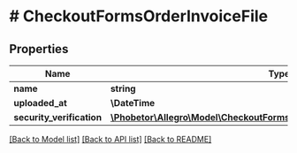# # CheckoutFormsOrderInvoiceFile

## Properties

Name | Type | Description | Notes
------------ | ------------- | ------------- | -------------
**name** | **string** |  | [optional]
**uploaded_at** | **\DateTime** |  | [optional]
**security_verification** | [**\Phobetor\Allegro\Model\CheckoutFormsOrderInvoiceFileSecurityVerification**](CheckoutFormsOrderInvoiceFileSecurityVerification.md) |  | [optional]

[[Back to Model list]](../../README.md#models) [[Back to API list]](../../README.md#endpoints) [[Back to README]](../../README.md)
